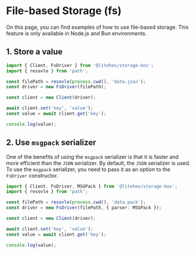 # File-based Storage (fs)

On this page, you can find examples of how to use file-based storage. This feature is only available in Node.js and Bun
environments.

## 1. Store a value

```typescript
import { Client, FsDriver } from '@litehex/storage-box';
import { resovle } from 'path';

const filePath = resovle(process.cwd(), 'data.json');
const driver = new FsDriver(filePath);

const client = new Client(driver);

await client.set('key', 'value');
const value = await client.get('key');

console.log(value);
```

## 2. Use `msgpack` serializer

One of the benefits of using the `msgpack` serializer is that it is faster and more efficient than the `JSON`
serializer. By default, the `JSON` serializer is used. To use the `msgpack` serializer, you need to pass it as an option
to the `FsDriver` constructor.

```typescript
import { Client, FsDriver, MSGPack } from '@litehex/storage-box';
import { resovle } from 'path';

const filePath = resovle(process.cwd(), 'data.pack');
const driver = new FsDriver(filePath, { parser: MSGPack });

const client = new Client(driver);

await client.set('key', 'value');
const value = await client.get('key');

console.log(value);
```
